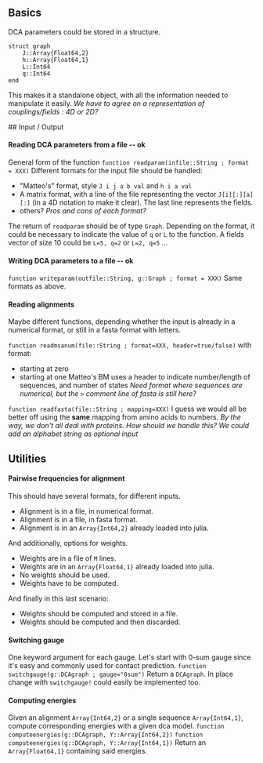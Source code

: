 ## Basics
DCA parameters could be stored in a structure. 
```
struct graph
    J::Array{Float64,2}
    h::Array{Float64,1}
    L::Int64
    q::Int64
end
```
This makes it a standalone object, with all the information needed to manipulate it easily. 
*We have to agree on a representation of couplings/fields : 4D or 2D?*

## Input / Output
#### Reading DCA parameters from a file -- ok
General form of the function
`function readparam(infile::String ; format = XXX)`
Different formats for the input file should be handled: 
- "Matteo's" format, style `J i j a b val` and `h i a val`
- A matrix format, with a line of the file representing the vector `J[i][:][a][:]` (in a 4D notation to make it clear). The last line represents the fields. 
- others? 
*Pros and cons of each format?* 

The return of `readparam` should be of type `Graph`. 
Depending on the format, it could be necessary to indicate the value of `q` or `L` to the function. A fields vector of size 10 could be `L=5, q=2` or `L=2, q=5` ... 

#### Writing DCA parameters to a file -- ok
`function writeparam(outfile::String, g::Graph ; format = XXX)`
Same formats as above. 

#### Reading alignments
Maybe different functions, depending whether the input is already in a numerical format, or still in a fasta format with letters. 

`function readmsanum(file::String ; format=XXX, header=true/false)`
with format:
- starting at zero
- starting at one
Matteo's BM uses a header to indicate number/length of sequences, and number of states
*Need format where sequences are numerical, but the `>` comment line of fasta is still here?* 

`function readfasta(file::String ; mapping=XXX)`
I guess we would all be better off using the **same** mapping from amino acids to numbers.
*By the way, we don't all deal with proteins. How should we handle this?*
*We could add an alphabet string as optional input*


## Utilities
#### Pairwise frequencies for alignment
This should have several formats, for different inputs. 
- Alignment is in a file, in numerical format.
- Alignment is in a file, in fasta format.
- Alignment is in an `Array{Int64,2}` already loaded into julia.

And additionally, options for weights.
- Weights are in a file of `M` lines.
- Weights are in an `Array{Float64,1}` already loaded into julia.
- No weights should be used.
- Weights have to be computed.

And finally in this last scenario: 
- Weights should be computed and stored in a file.
- Weights should be computed and then discarded.

#### Switching gauge
One keyword argument for each gauge. Let's start with 0-sum gauge since it's easy and commonly used for contact prediction. 
`function switchgauge(g::DCAgraph ; gauge="0sum")`
Return a `DCAgraph`. 
In place change with `switchgauge!` could easily be implemented too. 

#### Computing energies
Given an alignment `Array{Int64,2}` or a single sequence `Array{Int64,1}`, compute corresponding energies with a given dca model. 
`function computeenergies(g::DCAgraph, Y::Array{Int64,2})`
`function computeenergies(g::DCAgraph, Y::Array{Int64,1})`
Return an `Array{Float64,1}` containing said energies.
